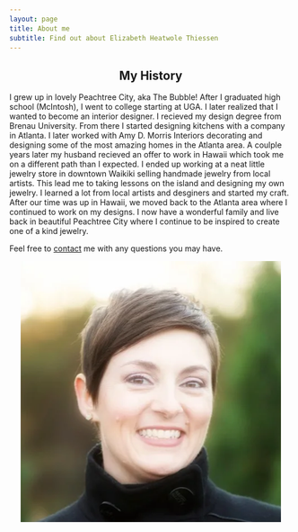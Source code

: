 ```yaml
---
layout: page
title: About me
subtitle: Find out about Elizabeth Heatwole Thiessen
---
```


<div align="center"> <h2 id="my-history">My History</h2> </div>

I grew up in lovely Peachtree City, aka The Bubble! After I graduated high school (McIntosh), I went to college starting at UGA. I later realized that I wanted to become an interior designer. I recieved my design degree from Brenau University. From there I started designing kitchens with a company in Atlanta. I later worked with Amy D. Morris Interiors decorating and designing some of the most amazing homes in the Atlanta area. A coulple years later my husband recieved an offer to work in Hawaii which took me on a different path than I expected. I ended up working at a neat little jewelry store in downtown Waikiki selling handmade jewelry from local artists. This lead me to taking lessons on the island and designing my own jewelry. I learned a lot from local artists and desginers and started my craft. After our time was up in Hawaii, we moved back to the Atlanta area where I continued to work on my designs. I now have a wonderful family and live back in beautiful Peachtree City where I continue to be inspired to create one of a kind jewelry. 

Feel free to [contact](https://heatwolethiessen.com/contact) me with any questions you may have. 

<p><div align="center"> <img src="img/elizabeth-avatar.png" alt="profile"></div></p>

